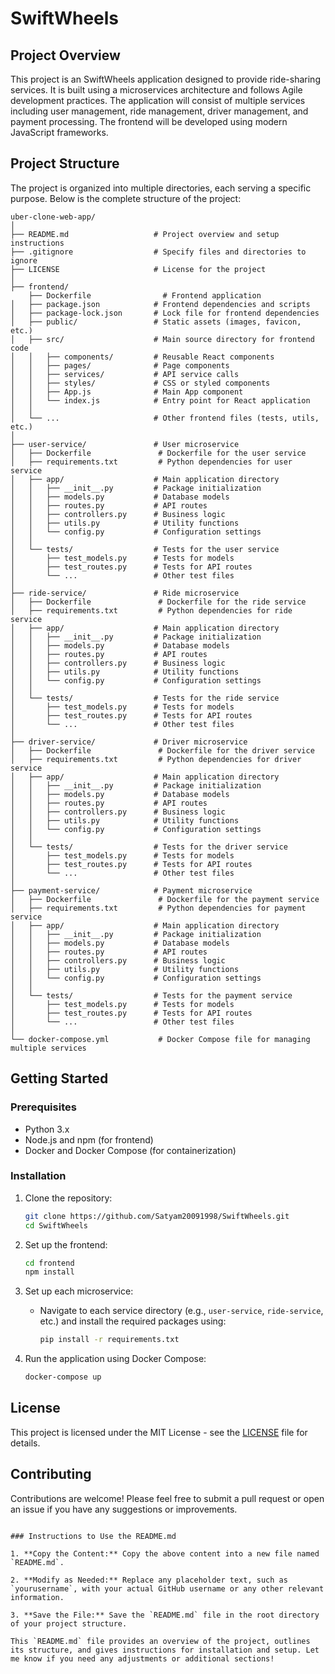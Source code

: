 # SwiftWheels

## Project Overview

This project is an SwiftWheels application designed to provide ride-sharing services. It is built using a microservices architecture and follows Agile development practices. The application will consist of multiple services including user management, ride management, driver management, and payment processing. The frontend will be developed using modern JavaScript frameworks.

## Project Structure

The project is organized into multiple directories, each serving a specific purpose. Below is the complete structure of the project:

```
uber-clone-web-app/
│
├── README.md                   # Project overview and setup instructions
├── .gitignore                  # Specify files and directories to ignore
├── LICENSE                     # License for the project
│
├── frontend/    
    ├── Dockerfile                # Frontend application
│   ├── package.json            # Frontend dependencies and scripts
│   ├── package-lock.json       # Lock file for frontend dependencies
│   ├── public/                 # Static assets (images, favicon, etc.)
│   ├── src/                    # Main source directory for frontend code
│   │   ├── components/         # Reusable React components
│   │   ├── pages/              # Page components
│   │   ├── services/           # API service calls
│   │   ├── styles/             # CSS or styled components
│   │   ├── App.js              # Main App component
│   │   └── index.js            # Entry point for React application
│   │
│   └── ...                     # Other frontend files (tests, utils, etc.)
│
├── user-service/               # User microservice
│   ├── Dockerfile               # Dockerfile for the user service
│   ├── requirements.txt         # Python dependencies for user service
│   ├── app/                    # Main application directory
│   │   ├── __init__.py         # Package initialization
│   │   ├── models.py           # Database models
│   │   ├── routes.py           # API routes
│   │   ├── controllers.py      # Business logic
│   │   ├── utils.py            # Utility functions
│   │   └── config.py           # Configuration settings
│   │
│   └── tests/                  # Tests for the user service
│       ├── test_models.py      # Tests for models
│       ├── test_routes.py      # Tests for API routes
│       └── ...                 # Other test files
│
├── ride-service/               # Ride microservice
│   ├── Dockerfile               # Dockerfile for the ride service
│   ├── requirements.txt         # Python dependencies for ride service
│   ├── app/                    # Main application directory
│   │   ├── __init__.py         # Package initialization
│   │   ├── models.py           # Database models
│   │   ├── routes.py           # API routes
│   │   ├── controllers.py      # Business logic
│   │   ├── utils.py            # Utility functions
│   │   └── config.py           # Configuration settings
│   │
│   └── tests/                  # Tests for the ride service
│       ├── test_models.py      # Tests for models
│       ├── test_routes.py      # Tests for API routes
│       └── ...                 # Other test files
│
├── driver-service/             # Driver microservice
│   ├── Dockerfile               # Dockerfile for the driver service
│   ├── requirements.txt         # Python dependencies for driver service
│   ├── app/                    # Main application directory
│   │   ├── __init__.py         # Package initialization
│   │   ├── models.py           # Database models
│   │   ├── routes.py           # API routes
│   │   ├── controllers.py      # Business logic
│   │   ├── utils.py            # Utility functions
│   │   └── config.py           # Configuration settings
│   │
│   └── tests/                  # Tests for the driver service
│       ├── test_models.py      # Tests for models
│       ├── test_routes.py      # Tests for API routes
│       └── ...                 # Other test files
│
├── payment-service/            # Payment microservice
│   ├── Dockerfile               # Dockerfile for the payment service
│   ├── requirements.txt         # Python dependencies for payment service
│   ├── app/                    # Main application directory
│   │   ├── __init__.py         # Package initialization
│   │   ├── models.py           # Database models
│   │   ├── routes.py           # API routes
│   │   ├── controllers.py      # Business logic
│   │   ├── utils.py            # Utility functions
│   │   └── config.py           # Configuration settings
│   │
│   └── tests/                  # Tests for the payment service
│       ├── test_models.py      # Tests for models
│       ├── test_routes.py      # Tests for API routes
│       └── ...                 # Other test files
│
└── docker-compose.yml           # Docker Compose file for managing multiple services
```

## Getting Started

### Prerequisites

- Python 3.x
- Node.js and npm (for frontend)
- Docker and Docker Compose (for containerization)

### Installation

1. Clone the repository:
   ```bash
   git clone https://github.com/Satyam20091998/SwiftWheels.git
   cd SwiftWheels
   ```

2. Set up the frontend:
   ```bash
   cd frontend
   npm install
   ```

3. Set up each microservice:
   - Navigate to each service directory (e.g., `user-service`, `ride-service`, etc.) and install the required packages using:
     ```bash
     pip install -r requirements.txt
     ```

4. Run the application using Docker Compose:
   ```bash
   docker-compose up
   ```

## License

This project is licensed under the MIT License - see the [LICENSE](LICENSE) file for details.

## Contributing

Contributions are welcome! Please feel free to submit a pull request or open an issue if you have any suggestions or improvements.

```

### Instructions to Use the README.md

1. **Copy the Content:** Copy the above content into a new file named `README.md`.

2. **Modify as Needed:** Replace any placeholder text, such as `yourusername`, with your actual GitHub username or any other relevant information.

3. **Save the File:** Save the `README.md` file in the root directory of your project structure.

This `README.md` file provides an overview of the project, outlines its structure, and gives instructions for installation and setup. Let me know if you need any adjustments or additional sections!
